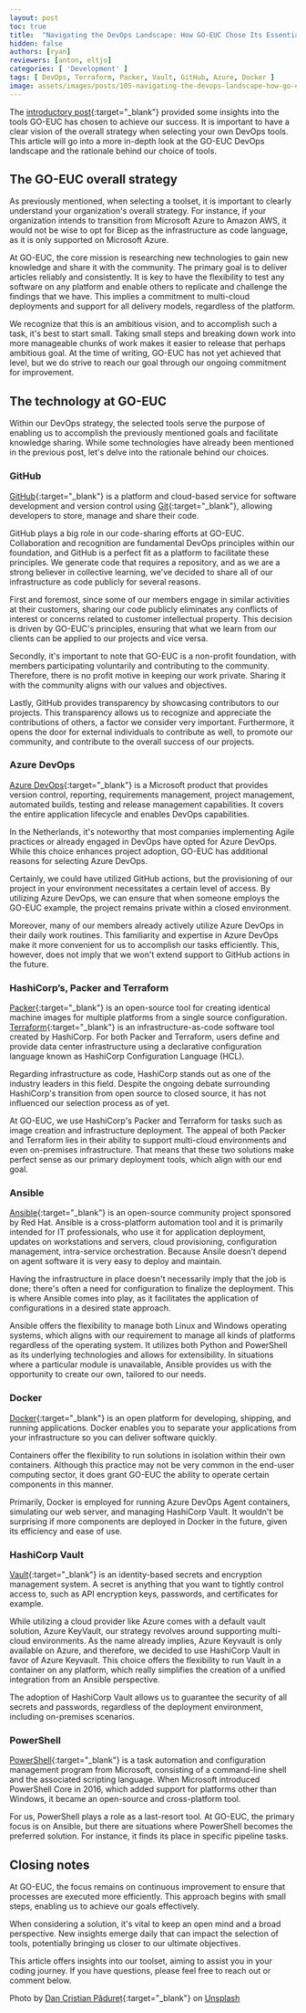 ```yaml
---
layout: post
toc: true
title:  "Navigating the DevOps Landscape: How GO-EUC Chose Its Essential Tools"
hidden: false
authors: [ryan]
reviewers: [anton, eltjo]
categories: [ 'Development' ]
tags: [ DevOps, Terraform, Packer, Vault, GitHub, Azure, Docker ]
image: assets/images/posts/105-navigating-the-devops-landscape-how-go-euc-chose-its-essential-tools/navigating-the-devops-landscape-feature-image.png
---
```

The [introductory post](https://www.go-euc.com/the-devops-strategy-at-go-euc/){:target="_blank"} provided some insights into the tools GO-EUC has chosen to achieve our success. It is important to have a clear vision of the overall strategy when selecting your own DevOps tools. This article will go into a more in-depth look at the GO-EUC DevOps landscape and the rationale behind our choice of tools.

## The GO-EUC overall strategy
As previously mentioned, when selecting a toolset, it is important to clearly understand your organization's overall strategy. For instance, if your organization intends to transition from Microsoft Azure to Amazon AWS, it would not be wise to opt for Bicep as the infrastructure as code language, as it is only supported on Microsoft Azure.

At GO-EUC, the core mission is researching new technologies to gain new knowledge and share it with the community. The primary goal is to deliver articles reliably and consistently. It is key to have the flexibility to test any software on any platform and enable others to replicate and challenge the findings that we have. This implies a commitment to multi-cloud deployments and support for all delivery models, regardless of the platform.

We recognize that this is an ambitious vision, and to accomplish such a task, it's best to start small. Taking small steps and breaking down work into more manageable chunks of work makes it easier to release that perhaps ambitious goal. At the time of writing, GO-EUC has not yet achieved that level, but we do strive to reach our goal through our ongoing commitment for improvement.

## The technology at GO-EUC
Within our DevOps strategy, the selected tools serve the purpose of enabling us to accomplish the previously mentioned goals and facilitate knowledge sharing. While some technologies have already been mentioned in the previous post, let's delve into the rationale behind our choices.

### GitHub
[GitHub](https://github.com/){:target="_blank"} is a platform and cloud-based service for software development and version control using [Git](https://git-scm.com/){:target="_blank"}, allowing developers to store, manage and share their code.

GitHub plays a big role in our code-sharing efforts at GO-EUC. Collaboration and recognition are fundamental DevOps principles within our foundation, and GitHub is a perfect fit as a platform to facilitate these principles. We generate code that requires a repository, and as we are a strong believer in collective learning, we've decided to share all of our infrastructure as code publicly for several reasons.

First and foremost, since some of our members engage in similar activities at their customers, sharing our code publicly eliminates any conflicts of interest or concerns related to customer intellectual property. This decision is driven by GO-EUC's principles, ensuring that what we learn from our clients can be applied to our projects and vice versa.

Secondly, it's important to note that GO-EUC is a non-profit foundation, with members participating voluntarily and contributing to the community. Therefore, there is no profit motive in keeping our work private. Sharing it with the community aligns with our values and objectives.

Lastly, GitHub provides transparency by showcasing contributors to our projects. This transparency allows us to recognize and appreciate the contributions of others, a factor we consider very important. Furthermore, it opens the door for external individuals to contribute as well, to promote our community, and contribute to the overall success of our projects.

### Azure DevOps
[Azure DevOps](https://azure.microsoft.com/en-us/products/devops){:target="_blank"} is a Microsoft product that provides version control, reporting, requirements management, project management, automated builds, testing and release management capabilities. It covers the entire application lifecycle and enables DevOps capabilities. 

In the Netherlands, it's noteworthy that most companies implementing Agile practices or already engaged in DevOps have opted for Azure DevOps. While this choice enhances project adoption, GO-EUC has additional reasons for selecting Azure DevOps.

Certainly, we could have utilized GitHub actions, but the provisioning of our project in your environment necessitates a certain level of access. By utilizing Azure DevOps, we can ensure that when someone employs the GO-EUC example, the project remains private within a closed environment.

Moreover, many of our members already actively utilize Azure DevOps in their daily work routines. This familiarity and expertise in Azure DevOps make it more convenient for us to accomplish our tasks efficiently. This, however, does not imply that we won't extend support to GitHub actions in the future.

### HashiCorp’s, Packer and Terraform
[Packer](https://www.packer.io/){:target="_blank"} is an open-source tool for creating identical machine images for multiple platforms from a single source configuration. [Terraform](https://www.terraform.io/){:target="_blank"} is an infrastructure-as-code software tool created by HashiCorp. For both Packer and Terraform, users define and provide data center infrastructure using a declarative configuration language known as HashiCorp Configuration Language (HCL).

Regarding infrastructure as code, HashiCorp stands out as one of the industry leaders in this field. Despite the ongoing debate surrounding HashiCorp's transition from open source to closed source, it has not influenced our selection process as of yet.

At GO-EUC, we use HashiCorp's Packer and Terraform for tasks such as image creation and infrastructure deployment. The appeal of both Packer and Terraform lies in their ability to support multi-cloud environments and even on-premises infrastructure. That means that these two solutions make perfect sense as our primary deployment tools, which align with our end goal.

### Ansible
[Ansible](https://www.ansible.com/){:target="_blank"} is an open-source community project sponsored by Red Hat. Ansible is a cross-platform automation tool and it is primarily intended for IT professionals, who use it for application deployment, updates on workstations and servers, cloud provisioning, configuration management, intra-service orchestration. Because Ansile doesn’t depend on agent software it is very easy to deploy and maintain.

Having the infrastructure in place doesn't necessarily imply that the job is done; there's often a need for configuration to finalize the deployment. This is where Ansible comes into play, as it facilitates the application of configurations in a desired state approach.

Ansible offers the flexibility to manage both Linux and Windows operating systems, which aligns with our requirement to manage all kinds of platforms regardless of the operating system. It utilizes both Python and PowerShell as its underlying technologies and allows for extensibility. In situations where a particular module is unavailable, Ansible provides us with the opportunity to create our own, tailored to our needs.

### Docker
[Docker](https://www.docker.com/){:target="_blank"} is an open platform for developing, shipping, and running applications. Docker enables you to separate your applications from your infrastructure so you can deliver software quickly. 

Containers offer the flexibility to run solutions in isolation within their own containers. Although this practice may not be very common in the end-user computing sector, it does grant GO-EUC the ability to operate certain components in this manner.

Primarily, Docker is employed for running Azure DevOps Agent containers, simulating our web server, and managing HashiCorp Vault. It wouldn't be surprising if more components are deployed in Docker in the future, given its efficiency and ease of use.

### HashiCorp Vault
[Vault](https://www.vaultproject.io/){:target="_blank"} is an identity-based secrets and encryption management system. A secret is anything that you want to tightly control access to, such as API encryption keys, passwords, and certificates for example.

While utilizing a cloud provider like Azure comes with a default vault solution, Azure KeyVault, our strategy revolves around supporting multi-cloud environments. As the name already implies, Azure Keyvault is only available on Azure, and therefore, we decided to use HashiCorp Vault in favor of Azure Keyvault. This choice offers the flexibility to run Vault in a container on any platform, which really simplifies the creation of a unified integration from an Ansible perspective.

The adoption of HashiCorp Vault allows us to guarantee the security of all secrets and passwords, regardless of the deployment environment, including on-premises scenarios.
### PowerShell
[PowerShell](https://learn.microsoft.com/en-us/powershell/){:target="_blank"} is a task automation and configuration management program from Microsoft, consisting of a command-line shell and the associated scripting language. When Microsoft introduced PowerShell Core in 2016, which added support for platforms other than Windows, it became an open-source and cross-platform tool.

For us, PowerShell plays a role as a last-resort tool. At GO-EUC, the primary focus is on Ansible, but there are situations where PowerShell becomes the preferred solution. For instance, it finds its place in specific pipeline tasks.

## Closing notes
At GO-EUC, the focus remains on continuous improvement to ensure that processes are executed more efficiently. This approach begins with small steps, enabling us to achieve our goals effectively.

When considering a solution, it's vital to keep an open mind and a broad perspective. New insights emerge daily that can impact the selection of tools, potentially bringing us closer to our ultimate objectives.

This article offers insights into our toolset, aiming to assist you in your coding journey. If you have questions, please feel free to reach out or comment below.

Photo by [Dan Cristian Pădureț](https://unsplash.com/@dancristianpaduret?utm_source=unsplash&utm_medium=referral&utm_content=creditCopyText){:target="_blank"} on [Unsplash](https://unsplash.com/photos/noOXRT9gfQ8?utm_source=unsplash&utm_medium=referral&utm_content=creditCopyText)
